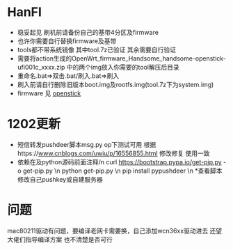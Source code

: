 # HanFI
* 稳妥起见 刷机前请备份自己的基带4分区及firmware
* 也许你需要自行替换firmware及基带
* tools都不带系统镜像 其中tool.7z已验证 其余需要自行验证 
* 需要将action生成的OpenWrt_firmware_Handsome_handsome-openstick-ufi001c_xxxx.zip 中的两个img放入你需要的tool解压后目录
* 重命名.bat=>双击.bat/刷入.bat=>刷入 
* 刷入前请自行删除旧版本boot.img及rootfs.img(tool.7z下为system.img)
* firmware 见 [openstick](https://github.com/OpenStick/OpenStick/releases)
# 1202更新 
* 短信转发pushdeer脚本msg.py op下测试可用 根据https://www.cnblogs.com/uwiu/p/16556855.html 修改修复 使用一致
* 依赖在及python源码前面注释/n
curl https://bootstrap.pypa.io/get-pip.py -o get-pip.py \n
python get-pip.py \n
pip install pypushdeer \n
*查看脚本修改自己pushkey或自建服务器

# 问题 
mac80211驱动有问题，要编译老网卡需要换，自己添加wcn36xx驱动进去 
还望大佬们指导编译方案 也不清楚是否可行
